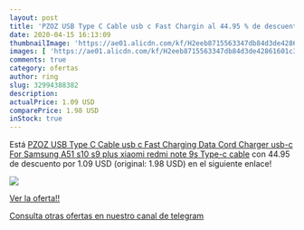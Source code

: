 ```yaml
---
layout: post
title: 'PZOZ USB Type C Cable usb c Fast Chargin al 44.95 % de descuento'
date: 2020-04-15 16:13:09
thumbnailImage: 'https://ae01.alicdn.com/kf/H2eeb8715563347db84d3de42861601c31/PZOZ-USB-Type-C-Cable-usb-c-Fast-Charging-Data-Cord-Charger-usb-c-For-Samsung.jpg_350x350._SL200_.jpg'
images: [ 'https://ae01.alicdn.com/kf/H2eeb8715563347db84d3de42861601c31/PZOZ-USB-Type-C-Cable-usb-c-Fast-Charging-Data-Cord-Charger-usb-c-For-Samsung.jpg_350x350._SL200_.jpg' ]
comments: true
category: ofertas
author: ring
slug: 32994388382
description:
actualPrice: 1.09 USD
comparePrice: 1.98 USD
inStock: true
---
```


Está [PZOZ USB Type C Cable usb c Fast Charging Data Cord Charger usb-c For Samsung A51 s10 s9 plus xiaomi redmi note 9s Type-c cable](https://www.amazon.com/dp/32994388382/?tag=redken08-20) con 44.95 de descuento por 1.09 USD (original: 1.98 USD) en el siguiente enlace!

[![](https://ae01.alicdn.com/kf/H2eeb8715563347db84d3de42861601c31/PZOZ-USB-Type-C-Cable-usb-c-Fast-Charging-Data-Cord-Charger-usb-c-For-Samsung.jpg_350x350._SL200_.jpg)](https://www.amazon.com/dp/32994388382/?tag=redken08-20)

[Ver la oferta!!](https://www.amazon.com/dp/32994388382/?tag=redken08-20)

[Consulta otras ofertas en nuestro canal de telegram](https://t.me/s/ofertas25)
